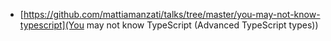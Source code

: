 - [https://github.com/mattiamanzati/talks/tree/master/you-may-not-know-typescript](You may not know TypeScript (Advanced TypeScript types))